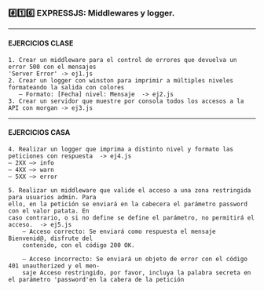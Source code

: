 ### #️⃣1️⃣6️⃣ EXPRESSJS: Middlewares y logger.

---


#### EJERCICIOS CLASE

    1. Crear un middleware para el control de errores que devuelva un error 500 con el mensajes
    'Server Error' -> ej1.js
    2. Crear un logger con winston para imprimir a múltiples niveles formateando la salida con colores
       – Formato: [Fecha] nivel: Mensaje  -> ej2.js
    3. Crear un servidor que muestre por consola todos los accesos a la API con morgan -> ej3.js
    

---


#### EJERCICIOS CASA

    4. Realizar un logger que imprima a distinto nivel y formato las peticiones con respuesta  -> ej4.js
    – 2XX –> info
    – 4XX –> warn
    – 5XX –> error
        
    5. Realizar un middleware que valide el acceso a una zona restringida para usuarios admin. Para
    ello, en la petición se enviará en la cabecera el parámetro password con el valor patata. En
    caso contrario, o si no define se define el parámetro, no permitirá el acceso.  -> ej5.js
        – Acceso correcto: Se enviará como respuesta el mensaje Bienvenid@, disfrute del
        contenido, con el código 200 OK.

        – Acceso incorrecto: Se enviará un objeto de error con el código 401 unauthorized y el men-
        saje Acceso restringido, por favor, incluya la palabra secreta en el parámetro 'password'en la cabera de la petición


